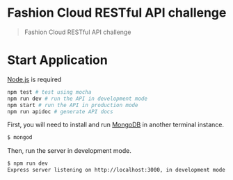 # Fashion Cloud RESTful API challenge
> Fashion Cloud RESTful API challenge

# Start Application
[Node.js](https://nodejs.org/) is required

```bash
npm test # test using mocha
npm run dev # run the API in development mode
npm start # run the API in production mode
npm run apidoc # generate API docs
```
First, you will need to install and run [MongoDB](https://www.mongodb.com/) in another terminal instance.

```bash
$ mongod
```

Then, run the server in development mode.

```bash
$ npm run dev
Express server listening on http://localhost:3000, in development mode
```
